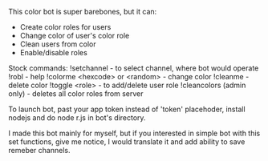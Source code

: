 This color bot is super barebones, but it can:  
* Create color roles for users
* Change color of user's color role
* Clean users from color
* Enable/disable roles

Stock commands:
!setchannel - to select channel, where bot would operate
!robl - help
!colorme <hexcode\> or \<random> - change color
!cleanme - delete color
!toggle \<role> - to add/delete user role
!cleancolors (admin only) - deletes all color roles from server

To launch bot, past your app token instead of 'token' placehoder, install nodejs and do node r.js in bot's directory.

I made this bot mainly for myself, but if you interested in simple bot with this set functions, give me notice, I would translate it and add ability to save remeber channels.
